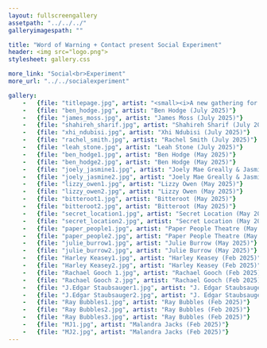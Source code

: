 ```yaml
---
layout: fullscreengallery
assetpath: "../../../"
galleryimagespath: ""

title: "Word of Warning + Contact present Social Experiment"
header: <img src="logo.png">
stylesheet: gallery.css

more_link: "Social<br>Experiment"
more_url: "../../socialexperiment"

gallery:
    -   {file: "titlepage.jpg", artist: "<small><i>A new gathering for Live Art and contemporary performance.</i></small>"}
    -   {file: "ben_hodge.jpg", artist: "Ben Hodge (July 2025)"}
    -   {file: "james_moss.jpg", artist: "James Moss (July 2025)"}
    -   {file: "shahireh_sharif.jpg", artist: "Shahireh Sharif (July 2025)"}
    -   {file: "xhi_ndubisi.jpg", artist: "Xhi Ndubisi (July 2025)"}
    -   {file: "rachel_smith.jpg", artist: "Rachel Smith (July 2025)"}
    -   {file: "leah_stone.jpg", artist: "Leah Stone (July 2025)"}
    -   {file: "ben_hodge1.jpg", artist: "Ben Hodge (May 2025)"}
    -   {file: "ben_hodge2.jpg", artist: "Ben Hodge (May 2025)"}
    -   {file: "joely_jasmine1.jpg", artist: "Joely Mae Greally & Jasmine Naila Burt (May 2025)"}
    -   {file: "joely_jasmine2.jpg", artist: "Joely Mae Greally & Jasmine Naila Burt (May 2025)"}
    -   {file: "lizzy_owen1.jpg", artist: "Lizzy Owen (May 2025)"}
    -   {file: "lizzy_owen2.jpg", artist: "Lizzy Owen (May 2025)"}
    -   {file: "bitteroot1.jpg", artist: "Bitteroot (May 2025)"}
    -   {file: "bitteroot2.jpg", artist: "Bitteroot (May 2025)"}
    -   {file: "secret_location1.jpg", artist: "Secret Location (May 2025)"}
    -   {file: "secret_location2.jpg", artist: "Secret Location (May 2025)"}
    -   {file: "paper_people1.jpg", artist: "Paper People Theatre (May 2025)"}
    -   {file: "paper_people2.jpg", artist: "Paper People Theatre (May 2025)"}
    -   {file: "julie_burrow1.jpg", artist: "Julie Burrow (May 2025)"}
    -   {file: "julie_burrow2.jpg", artist: "Julie Burrow (May 2025)"}
    -   {file: "Harley Keasey1.jpg", artist: "Harley Keasey (Feb 2025)"}
    -   {file: "Harley Keasey2.jpg", artist: "Harley Keasey (Feb 2025)"}
    -   {file: "Rachael Gooch 1.jpg", artist: "Rachael Gooch (Feb 2025)"}
    -   {file: "Rachael Gooch 2.jpg", artist: "Rachael Gooch (Feb 2025)"}
    -   {file: "J.Edgar Staubsauger1.jpg", artist: "J. Edgar Staubsauger (Feb 2025)"}
    -   {file: "J.Edgar Staubsauger2.jpg", artist: "J. Edgar Staubsauger (Feb 2025)"}
    -   {file: "Ray Bubbles1.jpg", artist: "Ray Bubbles (Feb 2025)"}
    -   {file: "Ray Bubbles2.jpg", artist: "Ray Bubbles (Feb 2025)"}
    -   {file: "Ray Bubbles3.jpg", artist: "Ray Bubbles (Feb 2025)"}
    -   {file: "MJ1.jpg", artist: "Malandra Jacks (Feb 2025)"}
    -   {file: "MJ2.jpg", artist: "Malandra Jacks (Feb 2025)"}
---
```

